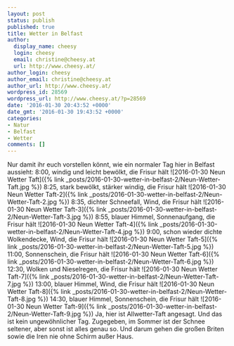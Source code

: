 ```yaml
---
layout: post
status: publish
published: true
title: Wetter in Belfast
author:
  display_name: cheesy
  login: cheesy
  email: christine@cheesy.at
  url: http://www.cheesy.at/
author_login: cheesy
author_email: christine@cheesy.at
author_url: http://www.cheesy.at/
wordpress_id: 28569
wordpress_url: http://www.cheesy.at/?p=28569
date: '2016-01-30 20:43:52 +0000'
date_gmt: '2016-01-30 19:43:52 +0000'
categories:
- Natur
- Belfast
- Wetter
comments: []
---
```

Nur damit ihr euch vorstellen könnt, wie ein normaler Tag hier in Belfast aussieht:
8:00, windig und leicht bewölkt, die Frisur hält
 ![2016-01-30 Neun Wetter Taft]({% link _posts/2016-01-30-wetter-in-belfast-2/Neun-Wetter-Taft.jpg %})
8:25, stark bewölkt, stärker windig, die Frisur hält
 ![2016-01-30 Neun Wetter Taft-2]({% link _posts/2016-01-30-wetter-in-belfast-2/Neun-Wetter-Taft-2.jpg %})
8:35, dichter Schneefall, Wind, die Frisur hält
 ![2016-01-30 Neun Wetter Taft-3]({% link _posts/2016-01-30-wetter-in-belfast-2/Neun-Wetter-Taft-3.jpg %})
8:55, blauer Himmel, Sonnenaufgang, die Frisur hält
 ![2016-01-30 Neun Wetter Taft-4]({% link _posts/2016-01-30-wetter-in-belfast-2/Neun-Wetter-Taft-4.jpg %})
9:00, schon wieder dichte Wolkendecke, Wind, die Frisur hält
 ![2016-01-30 Neun Wetter Taft-5]({% link _posts/2016-01-30-wetter-in-belfast-2/Neun-Wetter-Taft-5.jpg %})
11:00, Sonnenschein, die Frisur hält
 ![2016-01-30 Neun Wetter Taft-6]({% link _posts/2016-01-30-wetter-in-belfast-2/Neun-Wetter-Taft-6.jpg %})
12:30, Wolken und Nieselregen, die Frisur hält
 ![2016-01-30 Neun Wetter Taft-7]({% link _posts/2016-01-30-wetter-in-belfast-2/Neun-Wetter-Taft-7.jpg %})
13:00, blauer Himmel, Wind, die Frisur hält
 ![2016-01-30 Neun Wetter Taft-8]({% link _posts/2016-01-30-wetter-in-belfast-2/Neun-Wetter-Taft-8.jpg %})
14:30, blauer Himmel, Sonnenschein, die Frisur hält
 ![2016-01-30 Neun Wetter Taft-9]({% link _posts/2016-01-30-wetter-in-belfast-2/Neun-Wetter-Taft-9.jpg %})
Ja, hier ist Allwetter-Taft angesagt. Und das ist kein ungewöhnlicher Tag. Zugegeben, im Sommer ist der Schnee seltener, aber sonst ist alles genau so. Und darum gehen die großen Briten sowie die Iren nie ohne Schirm außer Haus.
